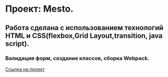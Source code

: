 # Проект: Mesto.

## Работа сделана с использованием технологий HTML и CSS(flexbox,Grid Layout,transition, java script).

### Валидация форм, создание классов, сборка Webpack.

[Ссылка на проект](https://veronikagg.github.io/mesto/index.html)
